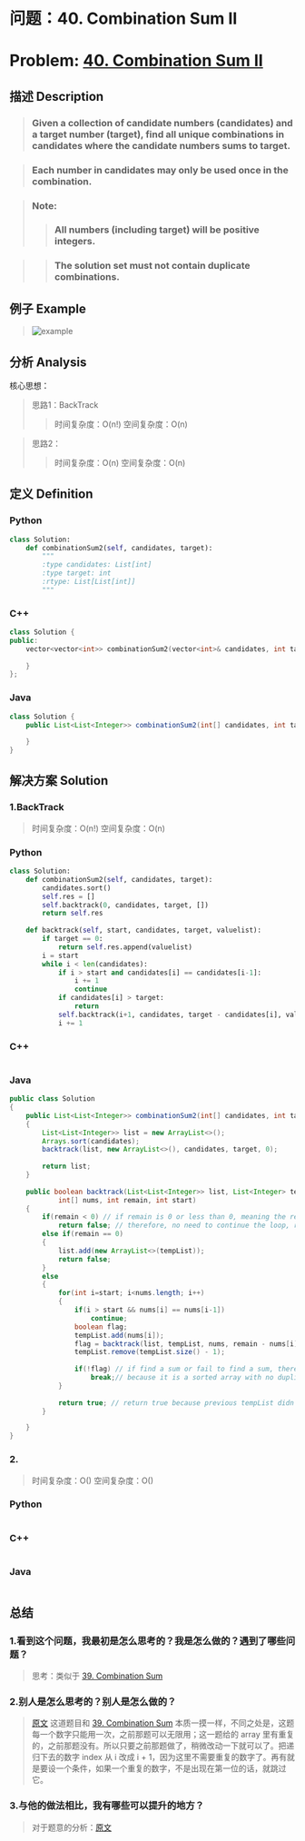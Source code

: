 
# 问题：40. Combination Sum II
# Problem: [40. Combination Sum II](https://leetcode.com/problems/combination-sum-ii/description/)

## 描述 Description
> ### Given a collection of candidate numbers (candidates) and a target number (target), find all unique combinations in candidates where the candidate numbers sums to target.

> ### Each number in candidates may only be used once in the combination.

> ### Note:
>> ### All numbers (including target) will be positive integers.

>> ### The solution set must not contain duplicate combinations.

## 例子 Example

> ![example](https://github.com/Decalogue/AlgorithmMap/blob/master/img/leetcode/40.png "example")

## 分析 Analysis

核心思想：
> 思路1：BackTrack
>> 时间复杂度：O(n!)
>> 空间复杂度：O(n)

> 思路2：
>> 时间复杂度：O(n)
>> 空间复杂度：O(n)

## 定义 Definition

### Python


```python
class Solution:
    def combinationSum2(self, candidates, target):
        """
        :type candidates: List[int]
        :type target: int
        :rtype: List[List[int]]
        """
```

### C++

```c++
class Solution {
public:
    vector<vector<int>> combinationSum2(vector<int>& candidates, int target) {
        
    }
};
```

### Java

```java
class Solution {
    public List<List<Integer>> combinationSum2(int[] candidates, int target) {
        
    }
}
```

## 解决方案 Solution

### 1.BackTrack

> 时间复杂度：O(n!)
> 空间复杂度：O(n)

### Python


```python
class Solution:
    def combinationSum2(self, candidates, target):
        candidates.sort()
        self.res = []
        self.backtrack(0, candidates, target, [])
        return self.res
        
    def backtrack(self, start, candidates, target, valuelist):
        if target == 0:
            return self.res.append(valuelist)
        i = start
        while i < len(candidates):
            if i > start and candidates[i] == candidates[i-1]:
                i += 1
                continue
            if candidates[i] > target:
                return
            self.backtrack(i+1, candidates, target - candidates[i], valuelist + [candidates[i]])
            i += 1
```

### C++

```c++

```

### Java

```java
public class Solution 
{
    public List<List<Integer>> combinationSum2(int[] candidates, int target) 
    {
        List<List<Integer>> list = new ArrayList<>();
        Arrays.sort(candidates);
        backtrack(list, new ArrayList<>(), candidates, target, 0);
        
        return list;
    }
    
    public boolean backtrack(List<List<Integer>> list, List<Integer> tempList, 
            int[] nums, int remain, int start)
    {
        if(remain < 0) // if remain is 0 or less than 0, meaning the rest numbers are even greater
            return false; // therefore, no need to continue the loop, return false
        else if(remain == 0)
        {
            list.add(new ArrayList<>(tempList));
            return false;
        }
        else
        {
            for(int i=start; i<nums.length; i++)
            {
                if(i > start && nums[i] == nums[i-1])
                    continue;
                boolean flag;
                tempList.add(nums[i]);
                flag = backtrack(list, tempList, nums, remain - nums[i], i+1); // i + 1 because we cannot use same number.
                tempList.remove(tempList.size() - 1);
                
                if(!flag) // if find a sum or fail to find a sum, there is no need to continue
                    break;// because it is a sorted array with no duplicates, the rest numbers are even greater.
            }
            
            return true; // return true because previous tempList didn't find a sum or fail a sum
        }

    }
}
```

### 2.

> 时间复杂度：O()
> 空间复杂度：O()

### Python


```python

```

### C++

```c++

```

### Java

```Java

```

## 总结

### 1.看到这个问题，我最初是怎么思考的？我是怎么做的？遇到了哪些问题？
> 思考：类似于 [39. Combination Sum](https://leetcode.com/problems/combination-sum/description/)

### 2.别人是怎么思考的？别人是怎么做的？
> [原文](https://www.cnblogs.com/jimmycheng/p/7198156.html?utm_source=itdadao&utm_medium=referral) 这道题目和 [39. Combination Sum](https://leetcode.com/problems/combination-sum/description/) 本质一摸一样，不同之处是，这题每一个数字只能用一次，之前那题可以无限用；这一题给的 array 里有重复的，之前那题没有。所以只要之前那题做了，稍微改动一下就可以了。把递归下去的数字 index 从 i 改成 i + 1，因为这里不需要重复的数字了。再有就是要设一个条件，如果一个重复的数字，不是出现在第一位的话，就跳过它。

### 3.与他的做法相比，我有哪些可以提升的地方？
> 对于题意的分析：[原文](https://www.cnblogs.com/jimmycheng/p/7198156.html?utm_source=itdadao&utm_medium=referral)


```python

```
